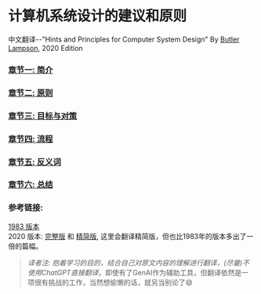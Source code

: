 # 计算机系统设计的建议和原则
中文翻译--"Hints and Principles for Computer System Design" By [Butler Lampson](https://en.wikipedia.org/wiki/Butler_Lampson), 2020 Edition
### [章节一: 简介](https://github.com/joychester/Translate-of-Hints-and-Principles-for-Computer-System-Design/blob/main/%E7%AB%A0%E8%8A%82%E4%B8%80_%E7%AE%80%E4%BB%8B.md)
### [章节二: 原则](blank)
### [章节三: 目标与对策](blank)
### [章节四: 流程](blank)
### [章节五: 反义词](blank)
### [章节六: 总结](blank)

### 参考链接:
[1983 版本](https://www.microsoft.com/en-us/research/wp-content/uploads/2016/02/acrobat-17.pdf)  
2020 版本: [完整版](https://arxiv.org/abs/2011.02455v3) 和 [精简版](https://arxiv.org/pdf/2011.02455v2), 这里会翻译精简版，但也比1983年的版本多出了一倍的篇幅。

> *译者注: 抱着学习的目的，结合自己对原文内容的理解进行翻译，(尽量)不使用ChatGPT直接翻译*，即使有了GenAI作为辅助工具，但翻译依然是一项很有挑战的工作，当然想偷懒的话，就另当别论了😄

